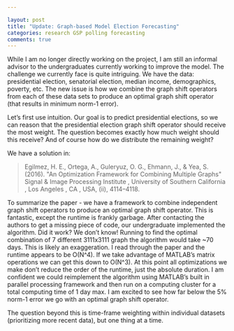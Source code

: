```yaml
---

layout: post
title: "Update: Graph-based Model Election Forecasting"
categories: research GSP polling forecasting
comments: true
---
```


While I am no longer directly working on the project, I am still an informal advisor to the undergraduates currently working to improve the model. The challenge we currently face is quite intriguing. We have the data: presidential election, senatorial election, median income, demographics, poverty, etc. The new issue is how we combine the graph shift operators from each of these data sets to produce an optimal graph shift operator (that results in minimum norm-1 error).

Let’s first use intuition. Our goal is to predict presidential elections, so we can reason that the presidential election graph shift operator should receive the most weight. The question becomes exactly how much weight should this receive? And of course how do we distribute the remaining weight?

We have a solution in:

> Egilmez, H. E., Ortega, A., Guleryuz, O. G., Ehmann, J., & Yea, S. (2016). "An Optimization Framework for Combining Multiple Graphs" Signal & Image Processing Institute , University of Southern California , Los Angeles , CA , USA, (ii), 4114–4118.

To summarize the paper - we have a framework to combine independent graph shift operators to produce an optimal graph shift operator. This is fantastic, except the runtime is frankly garbage. After contacting the authors to get a missing piece of code, our undergraduate implemented the algorithm. Did it work? We don’t know! Running to find the optimal combination of 7 different 3111x3111 graph the algorithm would take ~70 days. This is likely an exaggeration. I read through the paper and the runtime appears to be O(N^4). If we take advantage of MATLAB’s matrix operations we can get this down to O(N^3). At this point all optimizations we make don’t reduce the order of the runtime, just the absolute duration. I am confident we could reimplement the algorithm using MATLAB’s built in parallel processing framework and then run on a computing cluster for a total computing time of 1 day max. I am excited to see how far below the 5% norm-1 error we go with an optimal graph shift operator.

The question beyond this is time-frame weighting within individual datasets (prioritizing more recent data), but one thing at a time.
